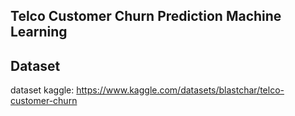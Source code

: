 ## Telco Customer Churn Prediction Machine Learning


## Dataset
dataset kaggle: https://www.kaggle.com/datasets/blastchar/telco-customer-churn